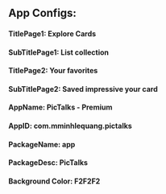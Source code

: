  

## App Configs:

#### TitlePage1: Explore Cards
#### SubTitlePage1: List collection

#### TitlePage2: Your favorites
#### SubTitlePage2: Saved impressive your card

#### AppName: PicTalks - Premium
#### AppID: com.mminhlequang.pictalks
#### PackageName: app
#### PackageDesc: PicTalks

#### Background Color: F2F2F2